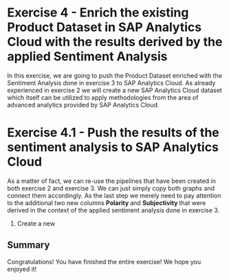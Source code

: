 # Exercise 4 - Enrich the existing Product Dataset in SAP Analytics Cloud with the results derived by the applied Sentiment Analysis

In this exercise, we are going to push the Product Dataset enriched with the Sentiment Analysis done in exercise 3 to SAP Analytics Cloud. As already experienced in exercise 2  we will create a new SAP Analytics Cloud dataset which itself can be utilized to apply methodologies from the area of advanced analytics provided by SAP Analytics Cloud.

# Exercise 4.1 - Push the results of the sentiment analysis to SAP Analytics Cloud

As a matter of fact, we can re-use the pipelines that have been created in both exercise 2 and exercise 3. We can just simply copy both graphs and connect them accordingly. As the last step we merely need to pay attention to the additional two new columns <b> Polarity </b> and <b> Subjectivity </b> that were derived in the context of the applied sentiment analysis done in exercise 3.

1. Create a new 

## Summary
Congratulations! You have finished the entire exercise! We hope you enjoyed it!

